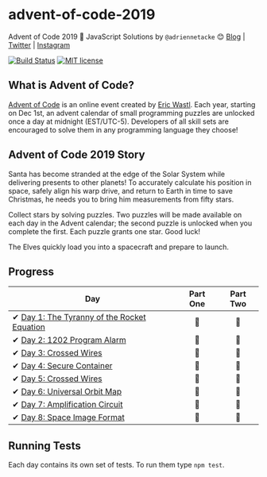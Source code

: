 # advent-of-code-2019
Advent of Code 2019 🎄 JavaScript Solutions by 
`@adriennetacke` 😊
[Blog](https://blog.adrienne.io/)
|
[Twitter](https://twitter.com/adriennetacke)
|
[Instagram](https://www.instagram.com/adriennetacke)

[![Build Status](https://github.com/adriennetacke/advent-of-code-2019/workflows/build/badge.svg)](https://github.com/adriennetacke/advent-of-code-2019/actions)
[![MIT license](https://img.shields.io/badge/License-MIT-blue.svg)](https://opensource.org/licenses/MIT)


## What is Advent of Code?
[Advent of Code](http://adventofcode.com) is an online event created by [Eric Wastl](https://twitter.com/ericwastl). Each year, starting on Dec 1st, an advent calendar of small programming puzzles are unlocked once a day at midnight (EST/UTC-5). Developers of all skill sets are encouraged to solve them in any programming language they choose!

## Advent of Code 2019 Story
Santa has become stranded at the edge of the Solar System while delivering presents to other planets! To accurately calculate his position in space, safely align his warp drive, and return to Earth in time to save Christmas, he needs you to bring him measurements from fifty stars.

Collect stars by solving puzzles. Two puzzles will be made available on each day in the Advent calendar; the second puzzle is unlocked when you complete the first. Each puzzle grants one star. Good luck!

The Elves quickly load you into a spacecraft and prepare to launch.

## Progress

| Day  | Part One | Part Two | 
|---|:---:|:---:|
| ✔ [Day 1: The Tyranny of the Rocket Equation](https://github.com/adriennetacke/advent-of-code-2019/tree/master/day-1-tyranny-of-rocket-equation)| 🌟| 🌟|
| ✔ [Day 2: 1202 Program Alarm](https://github.com/adriennetacke/advent-of-code-2019/tree/master/day-2-program-alarm)| 🌟| 🌟|
| ✔ [Day 3: Crossed Wires](https://github.com/adriennetacke/advent-of-code-2019/tree/master/day-3-crossed-wires)| 🌟| 🌟|
| ✔ [Day 4: Secure Container](https://github.com/adriennetacke/advent-of-code-2019/tree/master/day-4-secure-container)| 🌟| 🌟|
| ✔  [Day 5: Crossed Wires](https://github.com/adriennetacke/advent-of-code-2019/tree/master/day-5-sunny-with-a-chance-of-asteroids)| 🌟| 🌟|
| ✔  [Day 6: Universal Orbit Map](https://github.com/adriennetacke/advent-of-code-2019/tree/master/day-6-universal-orbit-map)| 🌟| 🌟|
| ✔  [Day 7: Amplification Circuit](https://github.com/adriennetacke/advent-of-code-2019/tree/master/day-7-amplification-circuit)| 🌟| 🌟|
| ✔  [Day 8: Space Image Format](https://github.com/adriennetacke/advent-of-code-2019/tree/master/day-8-space-image-format)| 🌟| 🌟|

## Running Tests

Each day contains its own set of tests. To run them type `npm test`.


